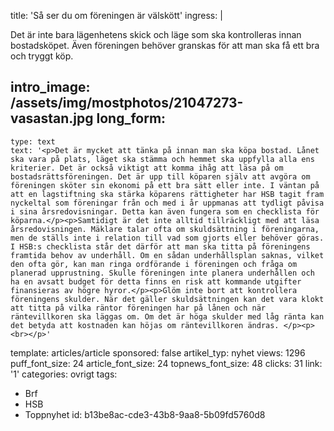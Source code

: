 title: 'Så ser du om föreningen är välskött'
ingress: |
  <p>Det är inte bara lägenhetens skick och läge som ska kontrolleras innan bostadsköpet. Även föreningen behöver granskas för att man ska få ett bra och tryggt köp.
  </p>
  
intro_image: /assets/img/mostphotos/21047273-vasastan.jpg
long_form:
  -
    type: text
    text: '<p>Det är mycket att tänka på innan man ska köpa bostad. Lånet ska vara på plats, läget ska stämma och hemmet ska uppfylla alla ens kriterier. Det är också viktigt att komma ihåg att läsa på om bostadsrättsföreningen. Det är upp till köparen själv att avgöra om föreningen sköter sin ekonomi på ett bra sätt eller inte. I väntan på att en lagstiftning ska stärka köparens rättigheter har HSB tagit fram nyckeltal som föreningar från och med i år uppmanas att tydligt påvisa i sina årsredovisningar. Detta kan även fungera som en checklista för köparna.</p><p>Samtidigt är det inte alltid tillräckligt med att läsa årsredovisningen. Mäklare talar ofta om skuldsättning i föreningarna, men de ställs inte i relation till vad som gjorts eller behöver göras. I HSB:s checklista står det därför att man ska titta på föreningens framtida behov av underhåll. Om en sådan underhållsplan saknas, vilket den ofta gör, kan man ringa ordförande i föreningen och fråga om planerad upprustning. Skulle föreningen inte planera underhållen och ha en avsatt budget för detta finns en risk att kommande utgifter finansieras av högre hyror.</p><p>Glöm inte bort att kontrollera föreningens skulder. När det gäller skuldsättningen kan det vara klokt att titta på vilka räntor föreningen har på lånen och när räntevillkoren ska läggas om. Om det är höga skulder med låg ränta kan det betyda att kostnaden kan höjas om räntevillkoren ändras. </p><p><br></p>'
template: articles/article
sponsored: false
artikel_typ: nyhet
views: 1296
puff_font_size: 24
article_font_size: 24
topnews_font_size: 48
clicks: 31
link: '1'
categories: ovrigt
tags:
  - Brf
  - HSB
  - Toppnyhet
id: b13be8ac-cde3-43b8-9aa8-5b09fd5760d8
